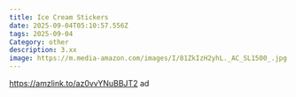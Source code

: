 ```yaml
---
title: Ice Cream Stickers
date: 2025-09-04T05:10:57.556Z
tags: 2025-09-04
Category: other
description: 3.xx
image: https://m.media-amazon.com/images/I/81ZkIzH2yhL._AC_SL1500_.jpg
---
```

https://amzlink.to/az0vvYNuBBJT2 ad
